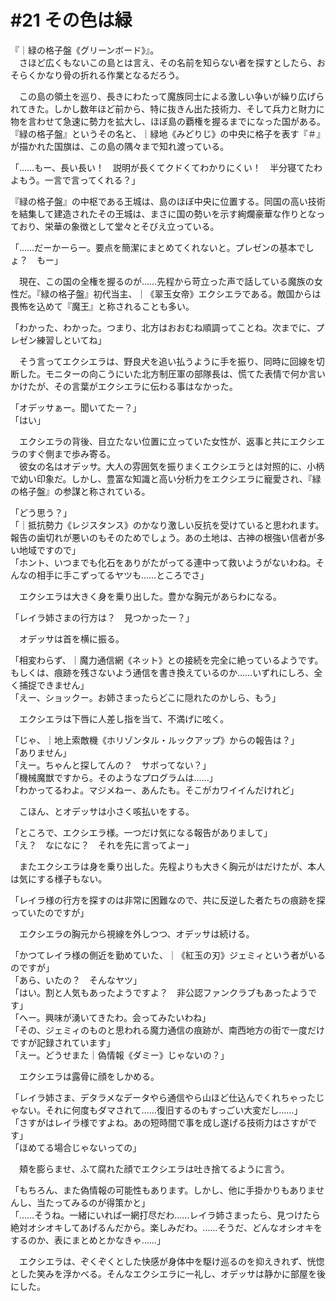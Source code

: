 # #21 その色は緑

『｜緑の格子盤《グリーンボード》』。  
　さほど広くもないこの島とは言え、その名前を知らない者を探すとしたら、おそらくかなり骨の折れる作業となるだろう。

　この島の領土を巡り、長きにわたって魔族同士による激しい争いが繰り広げられてきた。しかし数年ほど前から、特に抜きん出た技術力、そして兵力と財力に物を言わせて急速に勢力を拡大し、ほぼ島の覇権を握るまでになった国がある。『緑の格子盤』というその名と、｜緑地《みどりじ》の中央に格子を表す『＃』が描かれた国旗は、この島の隅々まで知れ渡っている。

「……もー、長い長い！　説明が長くてクドくてわかりにくい！　半分寝てたわよもう。一言で言ってくれる？」

『緑の格子盤』の中枢である王城は、島のほぼ中央に位置する。同国の高い技術を結集して建造されたその王城は、まさに国の勢いを示す絢爛豪華な作りとなっており、栄華の象徴として堂々とそびえ立っている。

「……だーかーらー。要点を簡潔にまとめてくれないと。プレゼンの基本でしょ？　もー」

　現在、この国の全権を握るのが……先程から苛立った声で話している魔族の女性だ。『緑の格子盤』初代当主、｜《翠玉女帝》エクシエラである。敵国からは畏怖を込めて『魔王』と称されることも多い。

「わかった、わかった。つまり、北方はおおむね順調ってことね。次までに、プレゼン練習しといてね」

　そう言ってエクシエラは、野良犬を追い払うように手を振り、同時に回線を切断した。モニターの向こうにいた北方制圧軍の部隊長は、慌てた表情で何か言いかけたが、その言葉がエクシエラに伝わる事はなかった。

「オデッサぁー。聞いてたー？」  
「はい」

　エクシエラの背後、目立たない位置に立っていた女性が、返事と共にエクシエラのすぐ側まで歩み寄る。  
　彼女の名はオデッサ。大人の雰囲気を振りまくエクシエラとは対照的に、小柄で幼い印象だ。しかし、豊富な知識と高い分析力をエクシエラに寵愛され、『緑の格子盤』の参謀と称されている。

「どう思う？」  
「｜抵抗勢力《レジスタンス》のかなり激しい反抗を受けていると思われます。報告の歯切れが悪いのもそのためでしょう。あの土地は、古神の根強い信者が多い地域ですので」  
「ホント、いつまでも化石をありがたがってる連中って救いようがないわね。そんなの相手に手こずってるヤツも……ところでさ」

　エクシエラは大きく身を乗り出した。豊かな胸元があらわになる。

「レイラ姉さまの行方は？　見つかったー？」

　オデッサは首を横に振る。

「相変わらず、｜魔力通信網《ネット》との接続を完全に絶っているようです。もしくは、痕跡を残さないよう通信を書き換えているのか……いずれにしろ、全く捕捉できません」  
「えー、ショックー。お姉さまったらどこに隠れたのかしら、もう」

　エクシエラは下唇に人差し指を当て、不満げに呟く。

「じゃ、｜地上索敵機《ホリゾンタル・ルックアップ》からの報告は？」  
「ありません」  
「えー。ちゃんと探してんの？　サボってない？」  
「機械魔獣ですから。そのようなプログラムは……」  
「わかってるわよ。マジメねー、あんたも。そこがカワイイんだけれど」

　こほん、とオデッサは小さく咳払いをする。

「ところで、エクシエラ様。一つだけ気になる報告がありまして」  
「え？　なになに？　それを先に言ってよー」

　またエクシエラは身を乗り出した。先程よりも大きく胸元がはだけたが、本人は気にする様子もない。

「レイラ様の行方を探すのは非常に困難なので、共に反逆した者たちの痕跡を探っていたのですが」

　エクシエラの胸元から視線を外しつつ、オデッサは続ける。

「かつてレイラ様の側近を勤めていた、｜《紅玉の刃》ジェミィという者がいるのですが」  
「あら、いたの？　そんなヤツ」  
「はい。割と人気もあったようですよ？　非公認ファンクラブもあったようです」  
「へー。興味が湧いてきたわ。会ってみたいわね」  
「その、ジェミィのものと思われる魔力通信の痕跡が、南西地方の街で一度だけですが記録されています」  
「えー。どうせまた｜偽情報《ダミー》じゃないの？」

　エクシエラは露骨に顔をしかめる。

「レイラ姉さま、デタラメなデータやら通信やら山ほど仕込んでくれちゃったじゃない。それに何度もダマされて……復旧するのもすっごい大変だし……」  
「さすがはレイラ様ですよね。あの短時間で事を成し遂げる技術力はさすがです」  
「ほめてる場合じゃないっての」

　頬を膨らませ、ふて腐れた顔でエクシエラは吐き捨てるように言う。

「もちろん、また偽情報の可能性もあります。しかし、他に手掛かりもありませんし、当たってみるのが得策かと」  
「……そうね。一緒にいれば一網打尽だわ……レイラ姉さまったら、見つけたら絶対オシオキしてあげるんだから。楽しみだわ。……そうだ、どんなオシオキをするのか、表にまとめとかなきゃ……」

　エクシエラは、ぞくぞくとした快感が身体中を駆け巡るのを抑えきれず、恍惚とした笑みを浮かべる。そんなエクシエラに一礼し、オデッサは静かに部屋を後にした。
